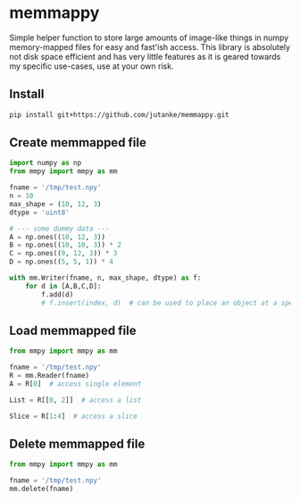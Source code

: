 # memmappy
Simple helper function to store large amounts of image-like things in numpy memory-mapped files for easy and fast'ish access.
This library is absolutely not disk space efficient and has very little features as it is geared towards my specific use-cases, use at your own risk.

## Install
```bash
pip install git+https://github.com/jutanke/memmappy.git
```

## Create memmapped file
```python
import numpy as np
from mmpy import mmpy as mm

fname = '/tmp/test.npy'
n = 10
max_shape = (10, 12, 3)
dtype = 'uint8'

# --- some dummy data ---
A = np.ones((10, 12, 3))
B = np.ones((10, 10, 3)) * 2
C = np.ones((9, 12, 3)) * 3
D = np.ones((5, 5, 1)) * 4

with mm.Writer(fname, n, max_shape, dtype) as f:
    for d in [A,B,C,D]:
        f.add(d)
        # f.insert(index, d)  # can be used to place an object at a specific location
```

## Load memmapped file
```python
from mmpy import mmpy as mm

fname = '/tmp/test.npy'
R = mm.Reader(fname)
A = R[0]  # access single element

List = R[[0, 2]]  # access a list

Slice = R[1:4]  # access a slice
```

## Delete memmapped file
```python
from mmpy import mmpy as mm

fname = '/tmp/test.npy'
mm.delete(fname)
```

